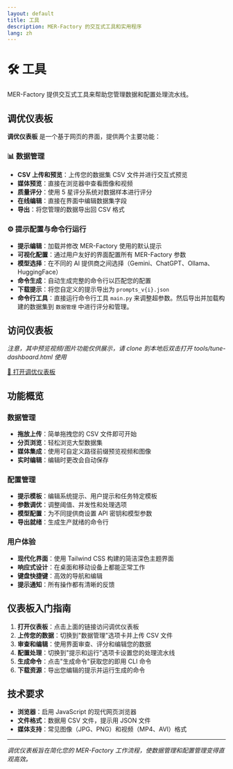 ```yaml
---
layout: default
title: 工具
description: MER-Factory 的交互式工具和实用程序
lang: zh
---
```


# 🛠️ 工具

MER-Factory 提供交互式工具来帮助您管理数据和配置处理流水线。

## 调优仪表板

**调优仪表板** 是一个基于网页的界面，提供两个主要功能：

### 📊 数据管理
- **CSV 上传和预览**：上传您的数据集 CSV 文件并进行交互式预览
- **媒体预览**：直接在浏览器中查看图像和视频
- **质量评分**：使用 5 星评分系统对数据样本进行评分
- **在线编辑**：直接在界面中编辑数据集字段
- **导出**：将您管理的数据导出回 CSV 格式

### ⚙️ 提示配置与命令行运行
- **提示编辑**：加载并修改 MER-Factory 使用的默认提示
- **可视化配置**：通过用户友好的界面配置所有 MER-Factory 参数
- **模型选择**：在不同的 AI 提供商之间选择（Gemini、ChatGPT、Ollama、HuggingFace）
- **命令生成**：自动生成完整的命令行以匹配您的配置
- **下载提示**：将您自定义的提示导出为 `prompts_v{i}.json`
- **命令行工具**：直接运行命令行工具 `main.py` 来调整超参数。然后导出并加载构建的数据集到 `数据管理` 中进行评分和管理。

## 访问仪表板

*注意，其中预览视频/图片功能仅供展示，请 clone 到本地后双击打开 tools/tune-dashboard.html 使用*

<div class="tool-access">
  <a href="tune-dashboard.html" class="btn btn-primary">
    🚀 打开调优仪表板
  </a>
</div>

## 功能概览

### 数据管理
- **拖放上传**：简单拖拽您的 CSV 文件即可开始
- **分页浏览**：轻松浏览大型数据集
- **媒体集成**：使用可自定义路径前缀预览视频和图像
- **实时编辑**：编辑时更改会自动保存

### 配置管理
- **提示模板**：编辑系统提示、用户提示和任务特定模板
- **参数调优**：调整阈值、并发性和处理选项
- **模型配置**：为不同提供商设置 API 密钥和模型参数
- **导出就绪**：生成生产就绪的命令行

### 用户体验
- **现代化界面**：使用 Tailwind CSS 构建的简洁深色主题界面
- **响应式设计**：在桌面和移动设备上都能正常工作
- **键盘快捷键**：高效的导航和编辑
- **提示通知**：所有操作都有清晰的反馈

## 仪表板入门指南

1. **打开仪表板**：点击上面的链接访问调优仪表板
2. **上传您的数据**：切换到"数据管理"选项卡并上传 CSV 文件
3. **审查和编辑**：使用界面审查、评分和编辑您的数据
4. **配置处理**：切换到"提示和运行"选项卡设置您的处理流水线
5. **生成命令**：点击"生成命令"获取您的即用 CLI 命令
6. **下载资源**：导出您编辑的提示并运行生成的命令

## 技术要求

- **浏览器**：启用 JavaScript 的现代网页浏览器
- **文件格式**：数据用 CSV 文件，提示用 JSON 文件
- **媒体支持**：常见图像（JPG、PNG）和视频（MP4、AVI）格式

---

*调优仪表板旨在简化您的 MER-Factory 工作流程，使数据管理和配置管理变得直观高效。*
